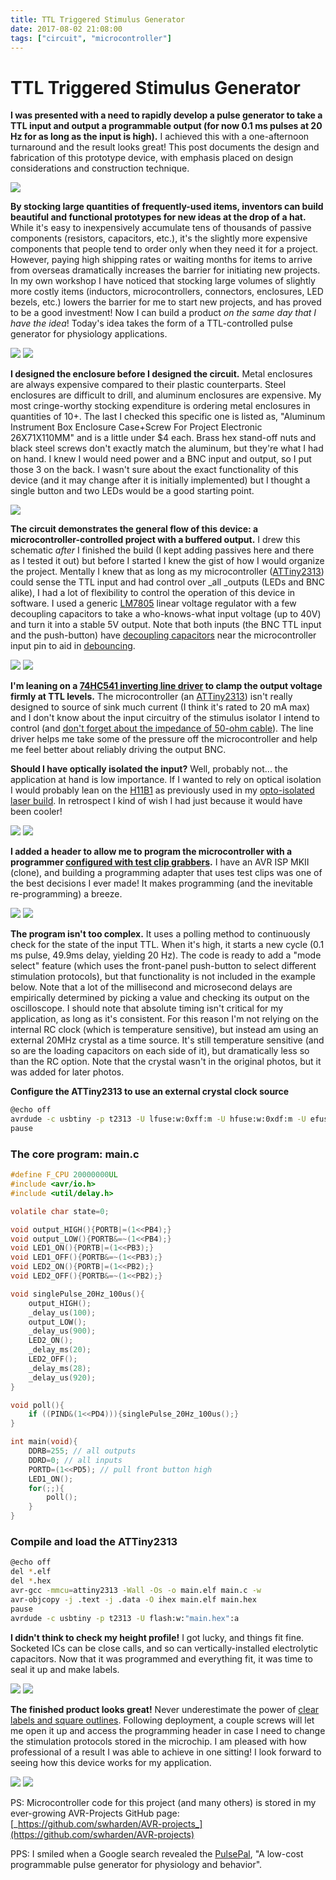 ```yaml
---
title: TTL Triggered Stimulus Generator
date: 2017-08-02 21:08:00
tags: ["circuit", "microcontroller"]
---
```


# TTL Triggered Stimulus Generator

__I was presented with a need to rapidly develop a pulse generator to take a TTL input and output a programmable output (for now 0.1 ms pulses at 20 Hz for as long as the input is high).__ I achieved this with a one-afternoon turnaround and the result looks great! This post documents the design and fabrication of this prototype device, with emphasis placed on design considerations and construction technique. 

<div class="text-center img-border">

[![](pics-10017_thumb.jpg)](pics-10017.jpg)

</div>

**By stocking large quantities of frequently-used items, inventors can build beautiful and functional prototypes for new ideas at the drop of a hat.** While it's easy to inexpensively accumulate tens of thousands of passive components (resistors, capacitors, etc.), it's the slightly more expensive components that people tend to order only when they need it for a project. However, paying high shipping rates or waiting months for items to arrive from overseas dramatically increases the barrier for initiating new projects. In my own workshop I have noticed that stocking large volumes of slightly more costly items (inductors, microcontrollers, connectors, enclosures, LED bezels, etc.) lowers the barrier for me to start new projects, and has proved to be a good investment! Now I can build a product _on the same day that I have the idea_! Today's idea takes the form of a TTL-controlled pulse generator for physiology applications.

<div class="text-center img-border">

[![](pics-10000_thumb.jpg)](pics-10000.jpg)
[![](pics-10001_thumb.jpg)](pics-10001.jpg)

</div>

__I designed the enclosure before I designed the circuit.__ Metal enclosures are always expensive compared to their plastic counterparts. Steel enclosures are difficult to drill, and aluminum enclosures are expensive. My most cringe-worthy stocking expenditure is ordering metal enclosures in quantities of 10+. The last I checked this specific one is listed as, "Aluminum Instrument Box Enclosure Case+Screw For Project Electronic 26X71X110MM" and is a little under $4 each. Brass hex stand-off nuts and black steel screws don't exactly match the aluminum, but they're what I had on hand. I knew I would need power and a BNC input and output, so I put those 3 on the back. I wasn't sure about the exact functionality of this device (and it may change after it is initially implemented) but I thought a single button and two LEDs would be a good starting point.

<div class="text-center img-border">

[![](schem_thumb.jpg)](schem.jpg)

</div>

__The circuit demonstrates the general flow of this device: a microcontroller-controlled project with a buffered output.__ I drew this schematic _after_ I finished the build (I kept adding passives here and there as I tested it out) but before I started I knew the gist of how I would organize the project. Mentally I knew that as long as my microcontroller ([ATTiny2313](http://www.atmel.com/Images/Atmel-2543-AVR-ATtiny2313_Datasheet.pdf)) could sense the TTL input and had control over _all _outputs (LEDs and BNC alike), I had a lot of flexibility to control the operation of this device in software. I used a generic [LM7805](http://ee-classes.usc.edu/ee459/library/datasheets/LM7805.pdf) linear voltage regulator with a few decoupling capacitors to take a who-knows-what input voltage (up to 40V) and turn it into a stable 5V output. Note that both inputs (the BNC TTL input and the push-button) have [decoupling capacitors](https://en.wikipedia.org/wiki/Decoupling_capacitor) near the microcontroller input pin to aid in [debouncing](http://www.labbookpages.co.uk/electronics/debounce.html).

<div class="text-center img-border">

[![](pics-10004_thumb.jpg)](pics-10004.jpg)
[![](pics-10003_thumb.jpg)](pics-10003.jpg)

</div>

__I'm leaning on a [74HC541 inverting line driver](http://www.ti.com/lit/ds/symlink/cd74hct540.pdf) to clamp the output voltage firmly at TTL levels.__ The microcontroller (an [ATTiny2313](http://www.atmel.com/Images/Atmel-2543-AVR-ATtiny2313_Datasheet.pdf)) isn't really designed to source of sink much current (I think it's rated to 20 mA max) and I don't know about the input circuitry of the stimulus isolator I intend to control (and [don't forget about the impedance of 50-ohm cable](http://www.electronics-tutorials.ws/inductor/ac-inductors.html)). The line driver helps me take some of the pressure off the microcontroller and help me feel better about reliably driving the output BNC.

__Should I have optically isolated the input?__ Well, probably not... the application at hand is low importance. If I wanted to rely on optical isolation I would probably lean on the [H11B1](https://www.vishay.com/docs/83609/h11b1.pdf) as previously used in my [opto-isolated laser build](https://www.swharden.com/wp/2016-07-28-opto-isolated-laser-controller-build/). In retrospect I kind of wish I had just because it would have been cooler!

<div class="text-center img-border">

[![](pics-10008_thumb.jpg)](pics-10008.jpg)
[![](pics-10007_thumb.jpg)](pics-10007.jpg)

</div>

__I added a header to allow me to program the microcontroller with a programmer [configured with test clip grabbers](https://www.ebay.com/sch/i.html?_nkw=test+clip+grabber).__ I have an AVR ISP MKII (clone), and building a programming adapter that uses test clips was one of the best decisions I ever made! It makes programming (and the inevitable re-programming) a breeze.

<div class="text-center img-border">

[![](pics-10010_thumb.jpg)](pics-10010.jpg)
[![](pics-10009_thumb.jpg)](pics-10009.jpg)

</div>

__The program isn't too complex.__ It uses a polling method to continuously check for the state of the input TTL. When it's high, it starts a new cycle (0.1 ms pulse, 49.9ms delay, yielding 20 Hz). The code is ready to add a "mode select" feature (which uses the front-panel push-button to select different stimulation protocols), but that functionality is not included in the example below. Note that a lot of the millisecond and microsecond delays are empirically determined by picking a value and checking its output on the oscilloscope. I should note that absolute timing isn't critical for my application, as long as it's consistent. For this reason I'm not relying on the internal RC clock (which is temperature sensitive), but instead am using an external 20MHz crystal as a time source. It's still temperature sensitive (and so are the loading capacitors on each side of it), but dramatically less so than the RC option. Note that the crystal wasn't in the original photos, but it was added for later photos.

__Configure the ATTiny2313 to use an external crystal clock source__

```bash
@echo off
avrdude -c usbtiny -p t2313 -U lfuse:w:0xff:m -U hfuse:w:0xdf:m -U efuse:w:0xff:m
pause
```

### The core program: main.c

```c
#define F_CPU 20000000UL
#include <avr/io.h>
#include <util/delay.h>

volatile char state=0;

void output_HIGH(){PORTB|=(1<<PB4);}
void output_LOW(){PORTB&=~(1<<PB4);}
void LED1_ON(){PORTB|=(1<<PB3);}
void LED1_OFF(){PORTB&=~(1<<PB3);}
void LED2_ON(){PORTB|=(1<<PB2);}
void LED2_OFF(){PORTB&=~(1<<PB2);}

void singlePulse_20Hz_100us(){
    output_HIGH();
    _delay_us(100);
    output_LOW();
    _delay_us(900);
    LED2_ON();
    _delay_ms(20);
    LED2_OFF();
    _delay_ms(28);
    _delay_us(920);
}

void poll(){
    if ((PIND&(1<<PD4))){singlePulse_20Hz_100us();}
}

int main(void){
    DDRB=255; // all outputs
    DDRD=0; // all inputs
    PORTD=(1<<PD5); // pull front button high
    LED1_ON();
    for(;;){
        poll();
    }
}
```

### Compile and load the ATTiny2313

```bash
@echo off
del *.elf
del *.hex
avr-gcc -mmcu=attiny2313 -Wall -Os -o main.elf main.c -w
avr-objcopy -j .text -j .data -O ihex main.elf main.hex
pause
avrdude -c usbtiny -p t2313 -U flash:w:"main.hex":a
```

__I didn't think to check my height profile!__ I got lucky, and things fit fine. Socketed ICs can be close calls, and so can vertically-installed electrolytic capacitors. Now that it was programmed and everything fit, it was time to seal it up and make labels.

<div class="text-center img-border">

[![](pics-10014_thumb.jpg)](pics-10014.jpg)
[![](pics-10015_thumb.jpg)](pics-10015.jpg)

</div>

__The finished product looks great!__ Never underestimate the power of [clear labels and square outlines](http://www.qsl.net/pa2ohh/tlabels.htm). Following deployment, a couple screws will let me open it up and access the programming header in case I need to change the stimulation protocols stored in the microchip. I am pleased with how professional of a result I was able to achieve in one sitting! I look forward to seeing how this device works for my application.

<div class="text-center img-border">

[![](pics-10017_thumb.jpg)](pics-10017.jpg)
[![](pics-10018_thumb.jpg)](pics-10018.jpg)

</div>

PS: Microcontroller code for this project (and many others) is stored in my ever-growing AVR-Projects GitHub page: [_https://github.com/swharden/AVR-projects_](https://github.com/swharden/AVR-projects)

PPS: I smiled when a Google search revealed the [PulsePal](https://www.ncbi.nlm.nih.gov/pmc/articles/PMC4263096/pdf/fneng-07-00043.pdf), "A low-cost programmable pulse generator for physiology and behavior".